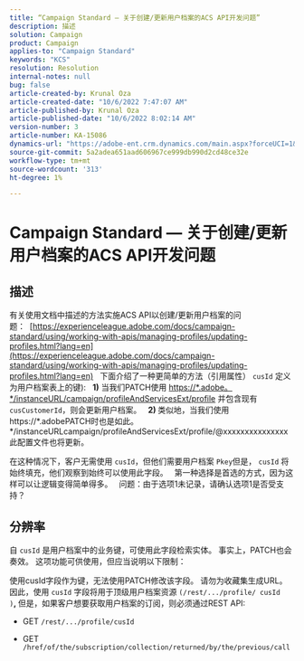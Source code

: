 ```yaml
---
title: “Campaign Standard — 关于创建/更新用户档案的ACS API开发问题”
description: 描述
solution: Campaign
product: Campaign
applies-to: "Campaign Standard"
keywords: "KCS"
resolution: Resolution
internal-notes: null
bug: false
article-created-by: Krunal Oza
article-created-date: "10/6/2022 7:47:07 AM"
article-published-by: Krunal Oza
article-published-date: "10/6/2022 8:02:14 AM"
version-number: 3
article-number: KA-15086
dynamics-url: "https://adobe-ent.crm.dynamics.com/main.aspx?forceUCI=1&pagetype=entityrecord&etn=knowledgearticle&id=a100990e-4b45-ed11-bba2-002248086a27"
source-git-commit: 5a2adea651aad606967ce999db990d2cd48ce32e
workflow-type: tm+mt
source-wordcount: '313'
ht-degree: 1%

---
```


# Campaign Standard — 关于创建/更新用户档案的ACS API开发问题

## 描述


有关使用文档中描述的方法实施ACS API以创建/更新用户档案的问题：  [https://experienceleague.adobe.com/docs/campaign-standard/using/working-with-apis/managing-profiles/updating-profiles.html?lang=en](https://experienceleague.adobe.com/docs/campaign-standard/using/working-with-apis/managing-profiles/updating-profiles.html?lang=en)
 
下面介绍了一种更简单的方法（引用属性） `cusId` 定义为用户档案表上的键):
 
<b>1)</b> 当我们PATCH使用 [https://\*.adobe。\*/instanceURL/campaign/profileAndServicesExt/profile](https://na01.safelinks.protection.outlook.com/?url=https://mc.adobe.io/unilever-mkt-stage1/campaign/profileAndServicesExt/profile&amp;amp;data=02%7c01%7c%7c7ae64aa57f294ebc9d7d08d4bd48ea2f%7cfa7b1b5a7b34438794aed2c178decee1%7c0%7c0%7c636341568263078022&amp;amp;sdata=EVqAIvzLyFYiHf18eFGtnFm9ya/lLg2YfH5T3xer/9E%3D&amp;amp;reserved=0) 并包含现有 `cusCustomerId`，则会更新用户档案。
 
<b>2) </b>类似地，当我们使用https://\*.adobePATCH时也是如此。\*/instanceURLcampaign/profileAndServicesExt/profile/@xxxxxxxxxxxxxxx此配置文件也将更新。

在这种情况下，客户无需使用 `cusId`，但他们需要用户档案 `Pkey`但是， `cusId` 将始终填充，他们观察到始终可以使用此字段。
 
第一种选择是首选的方式，因为这样可以让逻辑变得简单得多。
 
问题：由于选项1未记录，请确认选项1是否受支持？


## 分辨率


自 `cusId` 是用户档案中的业务键，可使用此字段检索实体。
事实上，PATCH也会奏效。
这项功能可供使用，但应当说明以下限制：

使用cusId字段作为键，无法使用PATCH修改该字段。
请勿为收藏集生成URL。
因此，使用 `cusId` 字段将用于顶级用户档案资源 `(/rest/.../profile/ cusId )`<b>, </b>但是，如果客户想要获取用户档案的订阅，则必须通过REST API:

- GET `/rest/.../profile/cusId`




- GET `/href/of/the/subscription/collection/returned/by/the/previous/call`

